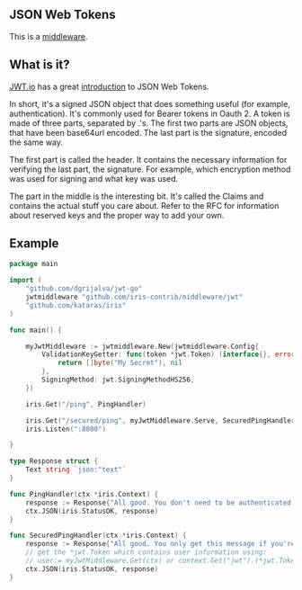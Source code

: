 ## JSON Web Tokens


This is a [middleware](https://github.com/iris-contrib/middleware/tree/master/jwt).

## What is it?

[JWT.io](https://jwt.io) has a great [introduction](https://jwt.io/introduction/) to JSON Web Tokens.

In short, it's a signed JSON object that does something useful (for example, authentication). It's commonly used for Bearer tokens in Oauth 2. A token is made of three parts, separated by .'s. The first two parts are JSON objects, that have been base64url encoded. The last part is the signature, encoded the same way.

The first part is called the header. It contains the necessary information for verifying the last part, the signature. For example, which encryption method was used for signing and what key was used.

The part in the middle is the interesting bit. It's called the Claims and contains the actual stuff you care about. Refer to the RFC for information about reserved keys and the proper way to add your own.


## Example
```go
package main

import (
	"github.com/dgrijalva/jwt-go"
	jwtmiddleware "github.com/iris-contrib/middleware/jwt"
	"github.com/kataras/iris"
)

func main() {

	myJwtMiddleware := jwtmiddleware.New(jwtmiddleware.Config{
		ValidationKeyGetter: func(token *jwt.Token) (interface{}, error) {
			return []byte("My Secret"), nil
		},
		SigningMethod: jwt.SigningMethodHS256,
	})

	iris.Get("/ping", PingHandler)

	iris.Get("/secured/ping", myJwtMiddleware.Serve, SecuredPingHandler)
	iris.Listen(":8080")

}

type Response struct {
	Text string `json:"text"`
}

func PingHandler(ctx *iris.Context) {
	response := Response{"All good. You don't need to be authenticated to call this"}
	ctx.JSON(iris.StatusOK, response)
}

func SecuredPingHandler(ctx *iris.Context) {
	response := Response{"All good. You only get this message if you're authenticated"}
	// get the *jwt.Token which contains user information using:
	// user:= myJwtMiddleware.Get(ctx) or context.Get("jwt").(*jwt.Token)
	ctx.JSON(iris.StatusOK, response)
}
```